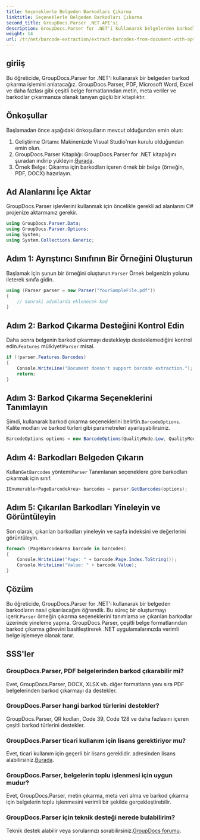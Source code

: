 ```yaml
---
title: Seçeneklerle Belgeden Barkodları Çıkarma
linktitle: Seçeneklerle Belgeden Barkodları Çıkarma
second_title: GroupDocs.Parser .NET API'si
description: GroupDocs.Parser for .NET'i kullanarak belgelerden barkodları nasıl çıkaracağınızı öğrenin. Kod örnekleri ve SSS içeren kapsamlı eğitim.
weight: 14
url: /tr/net/barcode-extraction/extract-barcodes-from-document-with-options/
---
```

## giriiş
Bu öğreticide, GroupDocs.Parser for .NET'i kullanarak bir belgeden barkod çıkarma işlemini anlatacağız. GroupDocs.Parser, PDF, Microsoft Word, Excel ve daha fazlası gibi çeşitli belge formatlarından metin, meta veriler ve barkodlar çıkarmanıza olanak tanıyan güçlü bir kitaplıktır.
## Önkoşullar
Başlamadan önce aşağıdaki önkoşulların mevcut olduğundan emin olun:
1. Geliştirme Ortamı: Makinenizde Visual Studio'nun kurulu olduğundan emin olun.
2.  GroupDocs.Parser Kitaplığı: GroupDocs.Parser for .NET kitaplığını şuradan indirip yükleyin:[Burada](https://releases.groupdocs.com/parser/net/).
3. Örnek Belge: Çıkarma için barkodları içeren örnek bir belge (örneğin, PDF, DOCX) hazırlayın.

## Ad Alanlarını İçe Aktar
GroupDocs.Parser işlevlerini kullanmak için öncelikle gerekli ad alanlarını C# projenize aktarmanız gerekir.
```csharp
using GroupDocs.Parser.Data;
using GroupDocs.Parser.Options;
using System;
using System.Collections.Generic;
```
## Adım 1: Ayrıştırıcı Sınıfının Bir Örneğini Oluşturun
 Başlamak için şunun bir örneğini oluşturun:`Parser` Örnek belgenizin yolunu ileterek sınıfa gidin.
```csharp
using (Parser parser = new Parser("YourSampleFile.pdf"))
{
    // Sonraki adımlarda eklenecek kod
}
```
## Adım 2: Barkod Çıkarma Desteğini Kontrol Edin
 Daha sonra belgenin barkod çıkarmayı destekleyip desteklemediğini kontrol edin.`Features` mülkiyeti`Parser` misal.
```csharp
if (!parser.Features.Barcodes)
{
    Console.WriteLine("Document doesn't support barcode extraction.");
    return;
}
```
## Adım 3: Barkod Çıkarma Seçeneklerini Tanımlayın
 Şimdi, kullanarak barkod çıkarma seçeneklerini belirtin.`BarcodeOptions`. Kalite modları ve barkod türleri gibi parametreleri ayarlayabilirsiniz.
```csharp
BarcodeOptions options = new BarcodeOptions(QualityMode.Low, QualityMode.Low, "QR");
```
## Adım 4: Barkodları Belgeden Çıkarın
 Kullan`GetBarcodes` yöntemi`Parser` Tanımlanan seçeneklere göre barkodları çıkarmak için sınıf.
```csharp
IEnumerable<PageBarcodeArea> barcodes = parser.GetBarcodes(options);
```
## Adım 5: Çıkarılan Barkodları Yineleyin ve Görüntüleyin
Son olarak, çıkarılan barkodları yineleyin ve sayfa indeksini ve değerlerini görüntüleyin.
```csharp
foreach (PageBarcodeArea barcode in barcodes)
{
    Console.WriteLine("Page: " + barcode.Page.Index.ToString());
    Console.WriteLine("Value: " + barcode.Value);
}
```

## Çözüm
 Bu öğreticide, GroupDocs.Parser for .NET'i kullanarak bir belgeden barkodların nasıl çıkarılacağını öğrendik. Bu süreç bir oluşturmayı içerir.`Parser` örneğin çıkarma seçeneklerini tanımlama ve çıkarılan barkodlar üzerinde yineleme yapma. GroupDocs.Parser, çeşitli belge formatlarından barkod çıkarma görevini basitleştirerek .NET uygulamalarınızda verimli belge işlemeye olanak tanır.

## SSS'ler
### GroupDocs.Parser, PDF belgelerinden barkod çıkarabilir mi?
Evet, GroupDocs.Parser, DOCX, XLSX vb. diğer formatların yanı sıra PDF belgelerinden barkod çıkarmayı da destekler.
### GroupDocs.Parser hangi barkod türlerini destekler?
GroupDocs.Parser, QR kodları, Code 39, Code 128 ve daha fazlasını içeren çeşitli barkod türlerini destekler.
### GroupDocs.Parser ticari kullanım için lisans gerektiriyor mu?
 Evet, ticari kullanım için geçerli bir lisans gereklidir. adresinden lisans alabilirsiniz.[Burada](https://purchase.groupdocs.com/buy).
### GroupDocs.Parser, belgelerin toplu işlenmesi için uygun mudur?
Evet, GroupDocs.Parser, metin çıkarma, meta veri alma ve barkod çıkarma için belgelerin toplu işlenmesini verimli bir şekilde gerçekleştirebilir.
### GroupDocs.Parser için teknik desteği nerede bulabilirim?
 Teknik destek alabilir veya sorularınızı sorabilirsiniz.[GroupDocs forumu](https://forum.groupdocs.com/c/parser/17).